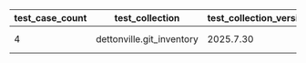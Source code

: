 | test_case_count | test_collection | test_collection_version | test_component | test_date | test_failed | test_details_link |
| --- | --- | --- | --- | --- | --- | --- |
| 4 | dettonville.git_inventory | 2025.7.30 | update_inventory | 2025-08-11T13:50:26Z | True | [test details](./update_inventory/test.results/test-results.md) |
